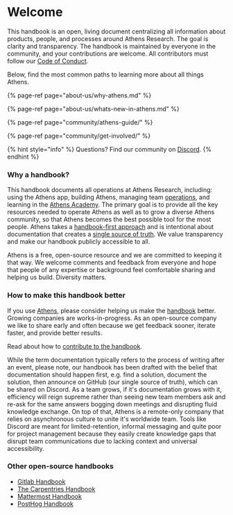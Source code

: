 # Welcome

This handbook is an open, living document centralizing all information about products, people, and processes around Athens Research. The goal is clarity and transparency. The handbook is maintained by everyone in the community, and your contributions are welcome. All contributors must follow our [Code of Conduct](community/get-involved/code-of-conduct.md).

Below, find the most common paths to learning more about all things Athens.

{% page-ref page="about-us/why-athens.md" %}

{% page-ref page="about-us/whats-new-in-athens.md" %}

{% page-ref page="community/athens-guide/" %}

{% page-ref page="community/get-involved/" %}

{% hint style="info" %}
Questions? Find our community on [Discord](https://discord.gg/as9h8yHNfD).
{% endhint %}

### Why a handbook? 

This handbook documents all operations at Athens Research, including: using the Athens app, building Athens, managing team [operations](company/athens-research-governance-and-operations/), and learning in the [Athens Academy](community/get-involved/learning-at-athens-academy-education/). The primary goal is to provide all the key resources needed to operate Athens as well as to grow a diverse Athens community, so that Athens becomes the best possible tool for the most people. Athens takes a [handbook-first approach](https://about.gitlab.com/handbook/handbook-usage/#why-handbook-first) and is intentional about documentation that creates a [single source of truth](https://about.gitlab.com/handbook/values/#single-source-of-truth). We value transparency and make our handbook publicly accessible to all.

Athens is a free, open-source resource and we are committed to keeping it that way. We welcome comments and feedback from everyone and hope that people of any expertise or background feel comfortable sharing and helping us build. Diversity matters.

### How to make this handbook better

If you use [Athens](https://athens-research.webflow.io/), please consider helping us make the [handbook](https://athensresearch.gitbook.io) better. Growing companies are works-in-progress. As an open-source company we like to share early and often because we get feedback sooner, iterate faster, and provide better results.

Read about how to [contribute to the handbook](community/get-involved/learning-at-athens-academy-education/contributing-documentation.md).  
  
While the term documentation typically refers to the process of writing after an event, please note, our handbook has been drafted with the belief that documentation should happen first, e.g. find a solution, document the solution, then announce on GitHub \(our single source of truth\), which can be shared on Discord. As a team grows, if it's documentation grows with it, efficiency will reign supreme rather than seeing new team members ask and re-ask for the same answers bogging down meetings and disrupting fluid knowledge exchange. On top of that, Athens is a remote-only company that relies on asynchronous culture to unite it's worldwide team. Tools like Discord are meant for limited-retention, informal messaging and quite poor for project management because they easily create knowledge gaps that disrupt team communications due to lacking context and universal accessibility. 

### Other open-source handbooks

* [Gitlab Handbook](https://about.gitlab.com/handbook/)
* [The Carpentries Handbook](https://docs.carpentries.org/index.html)
* [Mattermost Handbook](https://handbook.mattermost.com/)
* [PostHog Handbook](https://posthog.com/handbook)

